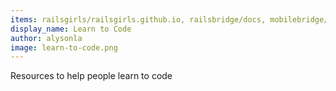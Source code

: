 ```yaml
---
items: railsgirls/railsgirls.github.io, railsbridge/docs, mobilebridge/iosbridge, freeCodeCamp/freeCodeCamp, leachim6/hello-world, datasciencemasters/go, tuvtran/project-based-learning
display_name: Learn to Code
author: alysonla
image: learn-to-code.png
---
```

Resources to help people learn to code
